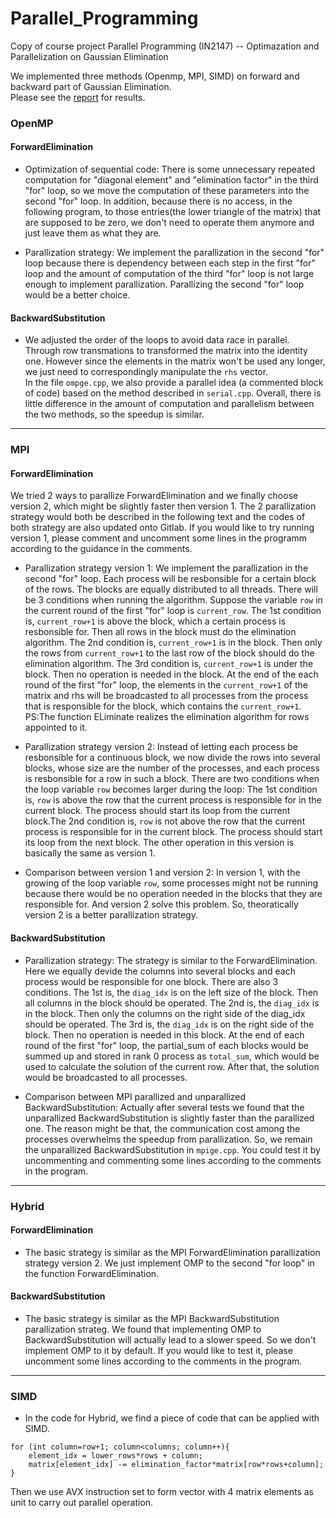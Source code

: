 # Parallel_Programming
Copy of course project Parallel Programming (IN2147) -- Optimazation and Parallelization on Gaussian Elimination

We implemented three methods (Openmp, MPI, SIMD) on forward and backward part of Gaussian Elimination.  
Please see the [report](/documentation/PPSS21_final_project.pdf) for results.


### OpenMP 
#### ForwardElimination

- Optimization of sequential code: There is some unnecessary repeated computation for "diagonal element" and "elimination factor" in the third "for" loop, so we move the computation of these parameters into the second "for" loop. In addition, because there is no access, in the following program, to those entries(the lower triangle of the matrix) that are supposed to be zero, we don't need to operate them anymore and just leave them as what they are.

- Parallization strategy: We implement the parallization in the second "for" loop because there is dependency between each step in the first "for" loop and the amount of computation of the third "for" loop is not large enough to implement parallization. Parallizing the second "for" loop would be a better choice. 

#### BackwardSubstitution

- We adjusted the order of the loops to avoid data race in parallel. Through row transmations to transformed the matrix into the identity one. However since the elements in the matrix won't be used any longer, we just need to correspondingly manipulate the `rhs` vector.  
In the file `ompge.cpp`, we also provide a parallel idea (a commented block of code) based on the method described in `serial.cpp`. Overall, there is little difference in the amount of computation and parallelism between the two methods, so the speedup is similar.
---

### MPI
#### ForwardElimination

We tried 2 ways to parallize ForwardElimination and we finally choose version 2, which might be slightly faster then version 1. The 2 parallization strategy would both be described in the following text and the codes of both strategy are also updated onto Gitlab. If you would like to try running version 1, please comment and uncomment some lines in the programm according to the guidance in the comments.

- Parallization strategy version 1: We implement the parallization in the second "for" loop. Each process will be resbonsible for a certain block of the rows. The blocks are equally distributed to all threads. There will be 3 conditions when running the algorithm. Suppose the variable `row` in the current round of the first "for" loop is `current_row`. The 1st condition is, `current_row+1` is above the block, which a certain process is resbonsible for. Then all rows in the block must do the elimination algorithm. The 2nd condition is, `current_row+1` is in the block. Then only the rows from `current_row+1` to the last row of the block should do the elimination algorithm. The 3rd condition is, `current_row+1` is under the block. Then no operation is needed in the block. At the end of the each round of the first "for" loop, the elements in the `current_row+1` of the matrix and rhs will be broadcasted to all processes from the process that is responsible for the block, which contains the `current_row+1`.
PS:The function ELiminate realizes the elimination algorithm for rows appointed to it.

- Parallization strategy version 2: Instead of letting each process be resbonsible for a continuous block, we now divide the rows into several blocks, whose size are the number of the processes, and each process is resbonsible for a row in such a block. There are two conditions when the loop variable `row` becomes larger during the loop: The 1st condition is, `row` is above the row that the current process is responsible for in the current block. The process should start its loop from the current block.The 2nd condition is, `row` is not above the row that the current process is responsible for in the current block. The process should start its loop from the next block. The other operation in this version is basically the same as version 1.

- Comparison between version 1 and version 2: In version 1, with the growing of the loop variable `row`, some processes might not be running because there would be no operation needed in the blocks that they are responsible for. And version 2 solve this problem. So, theoratically version 2 is a better parallization strategy.

#### BackwardSubstitution

- Parallization strategy: The strategy is similar to the ForwardElimination. Here we equally devide the columns into several blocks and each process would be responsible for one block. There are also 3 conditions. The 1st is, the `diag_idx` is on the left size of the block. Then all columns in the block should be operated. The 2nd is, the `diag_idx` is in the block. Then only the columns on the right side of the diag_idx should be operated. The 3rd is, the `diag_idx` is on the right side of the block. Then no operation is needed in this block. At the end of each round of the first "for" loop, the partial_sum of each blocks would be summed up and stored in rank 0 process as `total_sum`, which would be used to calculate the solution of the current row. After that, the solution would be broadcasted to all processes.

- Comparison between MPI parallized and unparallized BackwardSubstitution: Actually after several tests we found that the unparallized BackwardSubstitution is slightly faster than the parallized one. The reason might be that, the communication cost among the processes overwhelms the speedup from parallization. So, we remain the unparallized BackwardSubstitution in `mpige.cpp`. You could test it by uncommenting and commenting some lines according to the comments in the program.
---
### Hybrid

#### ForwardElimination

- The basic strategy is similar as the MPI ForwardElimination parallization strategy version 2. We just implement OMP to the second "for loop" in the function ForwardElimination.

#### BackwardSubstitution

- The basic strategy is similar as the MPI BackwardSubstitution parallization strateg. We found that implementing OMP to BackwardSubstitution will actually lead to a slower speed. So we don't implement OMP to it by default. If you would like to test it, please uncomment some lines according to the comments in the program.
---

### SIMD

- In the code for Hybrid, we find a piece of code that can be applied with SIMD.
```
for (int column=row+1; column<columns; column++){
    element_idx = lower_rows*rows + column;
    matrix[element_idx] -= elimination_factor*matrix[row*rows+column];
}
```
Then we use AVX instruction set to form vector with 4 matrix elements as unit to carry out parallel operation.

